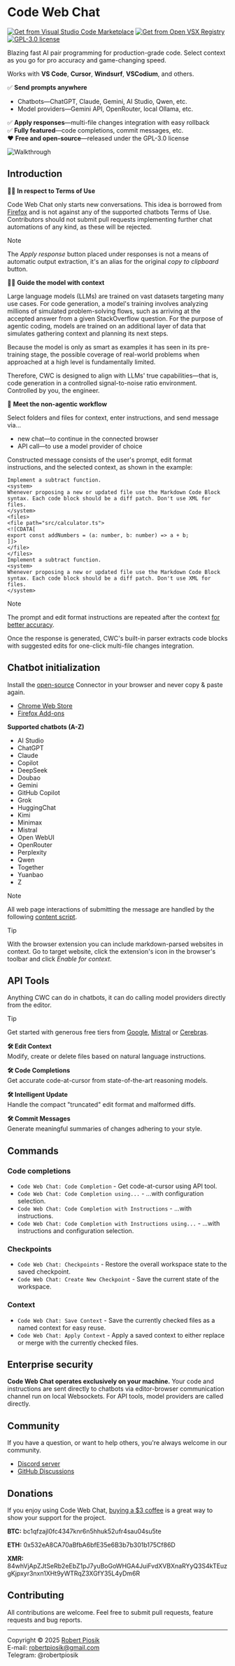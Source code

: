 # Code Web Chat

<a href="https://marketplace.visualstudio.com/items?itemName=robertpiosik.gemini-coder" target="_blank"><img src="https://img.shields.io/badge/Install-VS_Code_Marketplace-blue" alt="Get from Visual Studio Code Marketplace" /></a> <a href="https://open-vsx.org/extension/robertpiosik/gemini-coder" target="_blank"><img src="https://img.shields.io/badge/Install-Open_VSX_Registry-a60ee5" alt="Get from Open VSX Registry" /></a> <a href="https://github.com/robertpiosik/CodeWebChat/blob/dev/LICENSE" target="_blank"><img src="https://img.shields.io/badge/License-GPL--3.0-green.svg" alt="GPL-3.0 license" /></a>

Blazing fast AI pair programming for production-grade code. Select context as you go for pro accuracy and game-changing speed.

Works with **VS Code**, **Cursor**, **Windsurf**, **VSCodium**, and others.

✅ **Send prompts anywhere**

- Chatbots—ChatGPT, Claude, Gemini, AI Studio, Qwen, etc.
- Model providers—Gemini API, OpenRouter, local Ollama, etc.

✅ **Apply responses**—multi-file changes integration with easy rollback \
✅ **Fully featured**—code completions, commit messages, etc. \
❤️ **Free and open-source**—released under the GPL-3.0 license

<p>
<img src="https://github.com/robertpiosik/CodeWebChat/raw/HEAD/packages/shared/src/media/demo.gif" alt="Walkthrough" />
</p>

## Introduction

👨‍⚖️ **In respect to Terms of Use**

Code Web Chat only starts new conversations. This idea is borrowed from [Firefox](https://support.mozilla.org/en-US/kb/ai-chatbot) and is not against any of the supported chatbots Terms of Use. Contributors should not submit pull requests implementing further chat automations of any kind, as these will be rejected.

> [!NOTE]
> The _Apply response_ button placed under responses is not a means of automatic output extraction, it's an alias for the original _copy to clipboard_ button.

🧑‍💻 **Guide the model with context**

Large language models (LLMs) are trained on vast datasets targeting many use cases. For code generation, a model's training involves analyzing millions of simulated problem-solving flows, such as arriving at the accepted answer from a given StackOverflow question. For the purpose of agentic coding, models are trained on an additional layer of data that simulates gathering context and planning its next steps.

Because the model is only as smart as examples it has seen in its pre-training stage, the possible coverage of real-world problems when approached at a high level is fundamentally limited.

Therefore, CWC is designed to align with LLMs' true capabilities—that is, code generation in a controlled signal-to-noise ratio environment. Controlled by you, the engineer.

👋 **Meet the non-agentic workflow**

Select folders and files for context, enter instructions, and send message via...

- new chat—to continue in the connected browser
- API call—to use a model provider of choice

Constructed message consists of the user's prompt, edit format instructions, and the selected context, as shown in the example:

```
Implement a subtract function.
<system>
Whenever proposing a new or updated file use the Markdown Code Block syntax. Each code block should be a diff patch. Don't use XML for files.
</system>
<files>
<file path="src/calculator.ts">
<![CDATA[
export const addNumbers = (a: number, b: number) => a + b;
]]>
</file>
</files>
Implement a subtract function.
<system>
Whenever proposing a new or updated file use the Markdown Code Block syntax. Each code block should be a diff patch. Don't use XML for files.
</system>
```

> [!NOTE]
> The prompt and edit format instructions are repeated after the context [for better accuracy](https://cookbook.openai.com/examples/gpt4-1_prompting_guide#:~:text=If%20you%20have%20long%20context%20in%20your%20prompt%2C%20ideally%20place%20your%20instructions%20at%20both%20the%20beginning%20and%20end%20of%20the%20provided%20context%2C%20as%20we%20found%20this%20to%20perform%20better%20than%20only%20above%20or%20below.).

Once the response is generated, CWC's built-in parser extracts code blocks with suggested edits for one-click multi-file changes integration.

## Chatbot initialization

Install the [open-source](https://github.com/robertpiosik/CodeWebChat/blob/dev/packages/browser) Connector in your browser and never copy & paste again.

- [Chrome Web Store](https://chromewebstore.google.com/detail/code-web-chat-connector/ljookipcanaglfaocjbgdicfbdhhjffp)
- [Firefox Add-ons](https://addons.mozilla.org/en-US/firefox/addon/code-web-chat-connector/)

**Supported chatbots (A-Z)**

- AI Studio
- ChatGPT
- Claude
- Copilot
- DeepSeek
- Doubao
- Gemini
- GitHub Copilot
- Grok
- HuggingChat
- Kimi
- Minimax
- Mistral
- Open WebUI
- OpenRouter
- Perplexity
- Qwen
- Together
- Yuanbao
- Z

> [!NOTE]
> All web page interactions of submitting the message are handled by the following [content script](https://github.com/robertpiosik/CodeWebChat/blob/dev/packages/browser/src/content-scripts/send-prompt-content-script/send-prompt-content-script.ts).

> [!TIP]
> With the browser extension you can include markdown-parsed websites in context. Go to target website, click the extension's icon in the browser's toolbar and click _Enable for context_.

## API Tools

Anything CWC can do in chatbots, it can do calling model providers directly from the editor.

> [!TIP]
> Get started with generous free tiers from [Google](https://aistudio.google.com/api-keys), [Mistral](https://console.mistral.ai/api-keys) or [Cerebras](https://cloud.cerebras.ai/).

**🛠️ Edit Context** \
Modify, create or delete files based on natural language instructions.

**🛠️ Code Completions** \
Get accurate code-at-cursor from state-of-the-art reasoning models.

**🛠️ Intelligent Update** \
Handle the compact "truncated" edit format and malformed diffs.

**🛠️ Commit Messages** \
Generate meaningful summaries of changes adhering to your style.

## Commands

### Code completions

- `Code Web Chat: Code Completion` - Get code-at-cursor using API tool.
- `Code Web Chat: Code Completion using...` - ...with configuration selection.
- `Code Web Chat: Code Completion with Instructions` - ...with instructions.
- `Code Web Chat: Code Completion with Instructions using...` - ...with instructions and configuration selection.

### Checkpoints

- `Code Web Chat: Checkpoints` - Restore the overall workspace state to the saved checkpoint.
- `Code Web Chat: Create New Checkpoint` - Save the current state of the workspace.

### Context

- `Code Web Chat: Save Context` - Save the currently checked files as a named context for easy reuse.
- `Code Web Chat: Apply Context` - Apply a saved context to either replace or merge with the currently checked files.

## Enterprise security

**Code Web Chat operates exclusively on your machine.** Your code and instructions are sent directly to chatbots via editor-browser communication channel run on local Websockets. For API tools, model providers are called directly.

## Community

If you have a question, or want to help others, you're always welcome in our community.

- [Discord server](https://discord.gg/KJySXsrSX5)
- [GitHub Discussions](https://github.com/robertpiosik/CodeWebChat/discussions)

## Donations

If you enjoy using Code Web Chat, [buying a $3 coffee](https://buymeacoffee.com/robertpiosik) is a great way to show your support for the project.

**BTC:** bc1qfzajl0fc4347knr6n5hhuk52ufr4sau04su5te

**ETH:** 0x532eA8CA70aBfbA6bfE35e6B3b7b301b175Cf86D

**XMR:** 84whVjApZJtSeRb2eEbZ1pJ7yuBoGoWHGA4JuiFvdXVBXnaRYyQ3S4kTEuzgKjpxyr3nxn1XHt9yWTRqZ3XGfY35L4yDm6R

## Contributing

All contributions are welcome. Feel free to submit pull requests, feature requests and bug reports.

<hr />

Copyright © 2025 [Robert Piosik](https://x.com/robertpiosik) \
E-mail: robertpiosik@gmail.com \
Telegram: @robertpiosik
